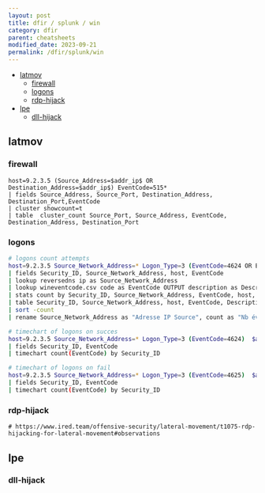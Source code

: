 ```yaml
---
layout: post
title: dfir / splunk / win
category: dfir
parent: cheatsheets
modified_date: 2023-09-21
permalink: /dfir/splunk/win
---
```


<!-- vscode-markdown-toc -->
* [latmov](#latmov)
	* [firewall](#firewall)
	* [logons](#logons)
	* [rdp-hijack](#rdp-hijack)
* [lpe](#lpe)
	* [dll-hijack](#dll-hijack)

<!-- vscode-markdown-toc-config
	numbering=false
	autoSave=true
	/vscode-markdown-toc-config -->
<!-- /vscode-markdown-toc -->

## <a name='latmov'></a>latmov

### <a name='firewall'></a>firewall
```
host=9.2.3.5 (Source_Address=$addr_ip$ OR Destination_Address=$addr_ip$) EventCode=515*
| fields Source_Address, Source_Port, Destination_Address, Destination_Port,EventCode
| cluster showcount=t
| table  cluster_count Source_Port, Source_Address, EventCode, Destination_Address, Destination_Port
```

### <a name='logons'></a>logons
```bash
# logons count attempts
host=9.2.3.5 Source_Network_Address=* Logon_Type=3 (EventCode=4624 OR EventCode=4625) $addr_ip$
| fields Security_ID, Source_Network_Address, host, EventCode
| lookup reversedns ip as Source_Network_Address
| lookup wineventcode.csv code as EventCode OUTPUT description as Description
| stats count by Security_ID, Source_Network_Address, EventCode, host, Description
| table Security_ID, Source_Network_Address, host, EventCode, Description, count
| sort -count
| rename Source_Network_Address as "Adresse IP Source", count as "Nb événements", host as "Nom de l'hôte"

# timechart of logons on succes
host=9.2.3.5 Source_Network_Address=* Logon_Type=3 (EventCode=4624)  $addr_ip$
| fields Security_ID, EventCode
| timechart count(EventCode) by Security_ID

# timechart of logons on fail
host=9.2.3.5 Source_Network_Address=* Logon_Type=3 (EventCode=4625)  $addr_ip$
| fields Security_ID, EventCode
| timechart count(EventCode) by Security_ID
```

### <a name='rdp-hijack'></a>rdp-hijack
```
# https://www.ired.team/offensive-security/lateral-movement/t1075-rdp-hijacking-for-lateral-movement#observations
```

## <a name='lpe'></a>lpe

### <a name='dll-hijack'></a>dll-hijack



